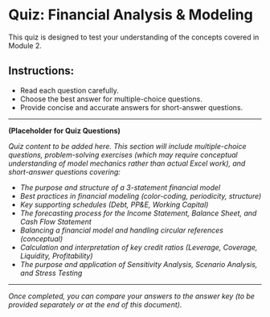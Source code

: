 # Quiz: Financial Analysis & Modeling

This quiz is designed to test your understanding of the concepts covered in Module 2.

## Instructions:
*   Read each question carefully.
*   Choose the best answer for multiple-choice questions.
*   Provide concise and accurate answers for short-answer questions.

---

**(Placeholder for Quiz Questions)**

*Quiz content to be added here. This section will include multiple-choice questions, problem-solving exercises (which may require conceptual understanding of model mechanics rather than actual Excel work), and short-answer questions covering:*
*   *The purpose and structure of a 3-statement financial model*
*   *Best practices in financial modeling (color-coding, periodicity, structure)*
*   *Key supporting schedules (Debt, PP&E, Working Capital)*
*   *The forecasting process for the Income Statement, Balance Sheet, and Cash Flow Statement*
*   *Balancing a financial model and handling circular references (conceptual)*
*   *Calculation and interpretation of key credit ratios (Leverage, Coverage, Liquidity, Profitability)*
*   *The purpose and application of Sensitivity Analysis, Scenario Analysis, and Stress Testing*

---

*Once completed, you can compare your answers to the answer key (to be provided separately or at the end of this document).*
